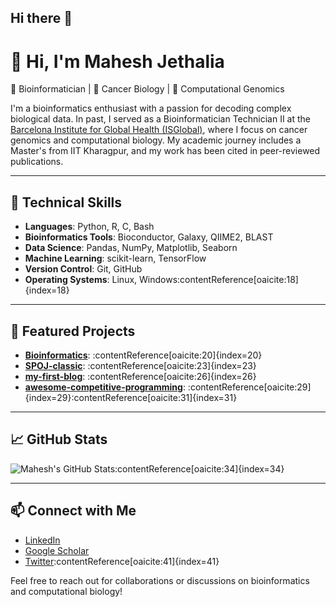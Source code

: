 ## Hi there 👋
# 👋 Hi, I'm Mahesh Jethalia

🔬 Bioinformatician | 🧬 Cancer Biology | 🧠 Computational Genomics

I'm a bioinformatics enthusiast with a passion for decoding complex biological data. In past, I served as a Bioinformatician Technician II at the [Barcelona Institute for Global Health (ISGlobal)](https://www.isglobal.org/), where I focus on cancer genomics and computational biology. My academic journey includes a Master's from IIT Kharagpur, and my work has been cited in peer-reviewed publications.

---

## 🔧 Technical Skills

- **Languages**: Python, R, C, Bash
- **Bioinformatics Tools**: Bioconductor, Galaxy, QIIME2, BLAST
- **Data Science**: Pandas, NumPy, Matplotlib, Seaborn
- **Machine Learning**: scikit-learn, TensorFlow
- **Version Control**: Git, GitHub
- **Operating Systems**: Linux, Windows:contentReference[oaicite:18]{index=18}

---

## 📂 Featured Projects

- [**Bioinformatics**](https://github.com/MaheshJethalia/Bioinformatics): :contentReference[oaicite:20]{index=20}
- [**SPOJ-classic**](https://github.com/MaheshJethalia/SPOJ-classic): :contentReference[oaicite:23]{index=23}
- [**my-first-blog**](https://github.com/MaheshJethalia/my-first-blog): :contentReference[oaicite:26]{index=26}
- [**awesome-competitive-programming**](https://github.com/MaheshJethalia/awesome-competitive-programming): :contentReference[oaicite:29]{index=29}:contentReference[oaicite:31]{index=31}

---

## 📈 GitHub Stats

![Mahesh's GitHub Stats](https://github-readme-stats.vercel.app/api?username=MaheshJethalia&show_icons=true&theme=radical):contentReference[oaicite:34]{index=34}

---

## 📫 Connect with Me

- [LinkedIn](https://www.linkedin.com/in/mahesh-jethalia-2b2622a7)
- [Google Scholar](https://scholar.google.com/citations?user=4ROcfg0AAAAJ&hl=en)
- [Twitter](https://twitter.com/mjethalia6):contentReference[oaicite:41]{index=41}

Feel free to reach out for collaborations or discussions on bioinformatics and computational biology!



<!--
**MaheshJethalia/MaheshJethalia** is a ✨ _special_ ✨ repository because its `README.md` (this file) appears on your GitHub profile.

Here are some ideas to get you started:

- 🔭 I’m currently working on ...
- 🌱 I’m currently learning ...
- 👯 I’m looking to collaborate on ...
- 🤔 I’m looking for help with ...
- 💬 Ask me about ...
- 📫 How to reach me: ...
- 😄 Pronouns: ...
- ⚡ Fun fact: ...
-->
